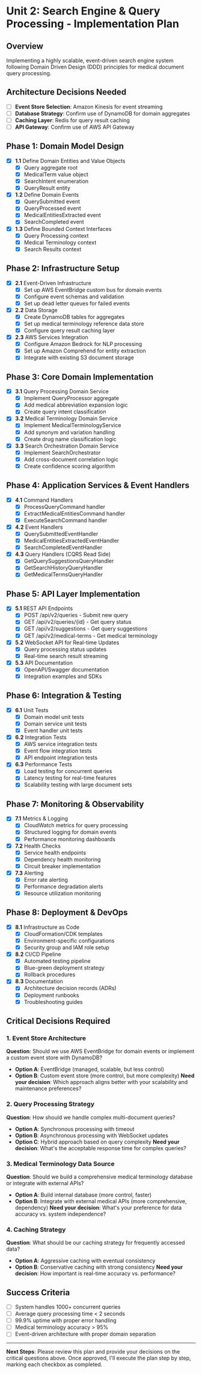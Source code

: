 # Unit 2: Search Engine & Query Processing - Implementation Plan

## Overview
Implementing a highly scalable, event-driven search engine system following Domain Driven Design (DDD) principles for medical document query processing.

## Architecture Decisions Needed
- [ ] **Event Store Selection**: Amazon Kinesis for event streaming
- [ ] **Database Strategy**: Confirm use of DynamoDB for domain aggregates 
- [ ] **Caching Layer**: Redis for query result caching
- [ ] **API Gateway**: Confirm use of AWS API Gateway

## Phase 1: Domain Model Design
- [x] **1.1** Define Domain Entities and Value Objects
  - [x] Query aggregate root
  - [x] MedicalTerm value object
  - [x] SearchIntent enumeration
  - [x] QueryResult entity
- [x] **1.2** Define Domain Events
  - [x] QuerySubmitted event
  - [x] QueryProcessed event
  - [x] MedicalEntitiesExtracted event
  - [x] SearchCompleted event
- [x] **1.3** Define Bounded Context Interfaces
  - [x] Query Processing context
  - [x] Medical Terminology context
  - [x] Search Results context

## Phase 2: Infrastructure Setup
- [x] **2.1** Event-Driven Infrastructure
  - [x] Set up AWS EventBridge custom bus for domain events
  - [x] Configure event schemas and validation
  - [x] Set up dead letter queues for failed events
- [x] **2.2** Data Storage
  - [x] Create DynamoDB tables for aggregates
  - [x] Set up medical terminology reference data store
  - [x] Configure query result caching layer
- [x] **2.3** AWS Services Integration
  - [x] Configure Amazon Bedrock for NLP processing
  - [x] Set up Amazon Comprehend for entity extraction
  - [x] Integrate with existing S3 document storage

## Phase 3: Core Domain Implementation
- [x] **3.1** Query Processing Domain Service
  - [x] Implement QueryProcessor aggregate
  - [x] Add medical abbreviation expansion logic
  - [x] Create query intent classification
- [x] **3.2** Medical Terminology Domain Service
  - [x] Implement MedicalTerminologyService
  - [x] Add synonym and variation handling
  - [x] Create drug name classification logic
- [x] **3.3** Search Orchestration Domain Service
  - [x] Implement SearchOrchestrator
  - [x] Add cross-document correlation logic
  - [x] Create confidence scoring algorithm

## Phase 4: Application Services & Event Handlers
- [x] **4.1** Command Handlers
  - [x] ProcessQueryCommand handler
  - [x] ExtractMedicalEntitiesCommand handler
  - [x] ExecuteSearchCommand handler
- [x] **4.2** Event Handlers
  - [x] QuerySubmittedEventHandler
  - [x] MedicalEntitiesExtractedEventHandler
  - [x] SearchCompletedEventHandler
- [x] **4.3** Query Handlers (CQRS Read Side)
  - [x] GetQuerySuggestionsQueryHandler
  - [x] GetSearchHistoryQueryHandler
  - [x] GetMedicalTermsQueryHandler

## Phase 5: API Layer Implementation
- [x] **5.1** REST API Endpoints
  - [x] POST /api/v2/queries - Submit new query
  - [x] GET /api/v2/queries/{id} - Get query status
  - [x] GET /api/v2/suggestions - Get query suggestions
  - [x] GET /api/v2/medical-terms - Get medical terminology
- [x] **5.2** WebSocket API for Real-time Updates
  - [x] Query processing status updates
  - [x] Real-time search result streaming
- [x] **5.3** API Documentation
  - [x] OpenAPI/Swagger documentation
  - [x] Integration examples and SDKs

## Phase 6: Integration & Testing
- [x] **6.1** Unit Tests
  - [x] Domain model unit tests
  - [x] Domain service unit tests
  - [x] Event handler unit tests
- [x] **6.2** Integration Tests
  - [x] AWS service integration tests
  - [x] Event flow integration tests
  - [x] API endpoint integration tests
- [x] **6.3** Performance Tests
  - [x] Load testing for concurrent queries
  - [x] Latency testing for real-time features
  - [x] Scalability testing with large document sets

## Phase 7: Monitoring & Observability
- [x] **7.1** Metrics & Logging
  - [x] CloudWatch metrics for query processing
  - [x] Structured logging for domain events
  - [x] Performance monitoring dashboards
- [x] **7.2** Health Checks
  - [x] Service health endpoints
  - [x] Dependency health monitoring
  - [x] Circuit breaker implementation
- [x] **7.3** Alerting
  - [x] Error rate alerting
  - [x] Performance degradation alerts
  - [x] Resource utilization monitoring

## Phase 8: Deployment & DevOps
- [x] **8.1** Infrastructure as Code
  - [x] CloudFormation/CDK templates
  - [x] Environment-specific configurations
  - [x] Security group and IAM role setup
- [x] **8.2** CI/CD Pipeline
  - [x] Automated testing pipeline
  - [x] Blue-green deployment strategy
  - [x] Rollback procedures
- [x] **8.3** Documentation
  - [x] Architecture decision records (ADRs)
  - [x] Deployment runbooks
  - [x] Troubleshooting guides

## Critical Decisions Required

### 1. Event Store Architecture
**Question**: Should we use AWS EventBridge for domain events or implement a custom event store with DynamoDB?
- **Option A**: EventBridge (managed, scalable, but less control)
- **Option B**: Custom event store (more control, but more complexity)
**Need your decision**: Which approach aligns better with your scalability and maintenance preferences?

### 2. Query Processing Strategy
**Question**: How should we handle complex multi-document queries?
- **Option A**: Synchronous processing with timeout
- **Option B**: Asynchronous processing with WebSocket updates
- **Option C**: Hybrid approach based on query complexity
**Need your decision**: What's the acceptable response time for complex queries?

### 3. Medical Terminology Data Source
**Question**: Should we build a comprehensive medical terminology database or integrate with external APIs?
- **Option A**: Build internal database (more control, faster)
- **Option B**: Integrate with external medical APIs (more comprehensive, dependency)
**Need your decision**: What's your preference for data accuracy vs. system independence?

### 4. Caching Strategy
**Question**: What should be our caching strategy for frequently accessed data?
- **Option A**: Aggressive caching with eventual consistency
- **Option B**: Conservative caching with strong consistency
**Need your decision**: How important is real-time accuracy vs. performance?

## Success Criteria
- [ ] System handles 1000+ concurrent queries
- [ ] Average query processing time < 2 seconds
- [ ] 99.9% uptime with proper error handling
- [ ] Medical terminology accuracy > 95%
- [ ] Event-driven architecture with proper domain separation

---

**Next Steps**: Please review this plan and provide your decisions on the critical questions above. Once approved, I'll execute the plan step by step, marking each checkbox as completed.